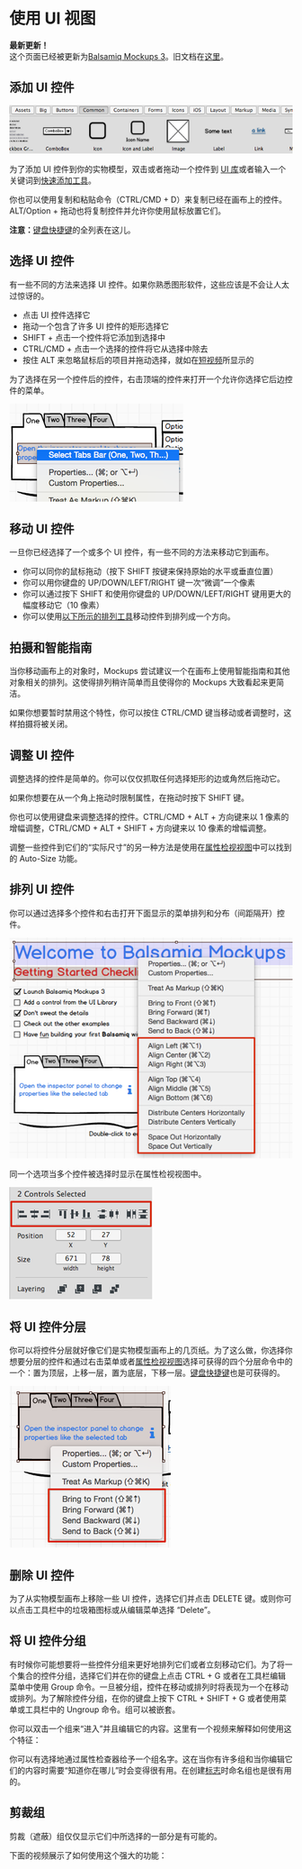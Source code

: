 # 使用 UI 视图

**最新更新！**  
这个页面已经被更新为[Balsamiq Mockups 3](https://balsamiq.com/products/mockups/)。旧文档在[这里](http://media.balsamiq.com/files/Balsamiq_Mockups_v1-v2_Docs.pdf)。

## 添加 UI 控件

![image](images/uilibrary.png)

为了添加 UI 控件到你的实物模型，双击或者拖动一个控件到 [UI 库](http://support.balsamiq.com/customer/portal/articles/109151#uilibrary)或者输入一个关键词到[快速添加工具](http://support.balsamiq.com/customer/portal/articles/109151#quickadd)。

你也可以使用复制和粘贴命令（CTRL/CMD + D）来复制已经在画布上的控件。ALT/Option + 拖动也将复制控件并允许你使用鼠标放置它们。

**注意：**[键盘快捷键](http://support.balsamiq.com/customer/portal/articles/110445)的全列表在这儿。

## 选择 UI 控件

有一些不同的方法来选择 UI 控件。如果你熟悉图形软件，这些应该是不会让人太过惊讶的。

- 点击 UI 控件选择它
- 拖动一个包含了许多 UI 控件的矩形选择它
- SHIFT + 点击一个控件将它添加到选择中
- CTRL/CMD + 点击一个选择的控件将它从选择中除去
- 按住 ALT 来忽略鼠标后的项目并拖动选择，就如在[短视频](http://www.youtube.com/watch?v=JOpaRBbwqNg)所显示的

为了选择在另一个控件后的控件，右击顶端的控件来打开一个允许你选择它后边控件的菜单。

![image](images/select_from_layers.png)

## 移动 UI 控件

一旦你已经选择了一个或多个 UI 控件，有一些不同的方法来移动它到画布。

- 你可以同你的鼠标拖动（按下 SHIFT 按键来保持原始的水平或垂直位置）
- 你可以用你键盘的 UP/DOWN/LEFT/RIGHT 键一次“微调”一个像素
- 你可以通过按下 SHIFT 和使用你键盘的 UP/DOWN/LEFT/RIGHT 键用更大的幅度移动它（10 像素）
- 你可以使用[以下所示的排列工具](http://support.balsamiq.com/customer/portal/articles/110078#aligninguicontrols)移动控件到排列成一个方向。

## 拍摄和智能指南

当你移动画布上的对象时，Mockups 尝试建议一个在画布上使用智能指南和其他对象相关的排列。这使得排列稍许简单而且使得你的 Mockups 大致看起来更简洁。

如果你想要暂时禁用这个特性，你可以按住 CTRL/CMD 键当移动或者调整时，这样拍摄将被关闭。

## 调整 UI 控件

调整选择的控件是简单的。你可以仅仅抓取任何选择矩形的边或角然后拖动它。

如果你想要在从一个角上拖动时限制属性，在拖动时按下 SHIFT 键。

你也可以使用键盘来调整选择的控件。CTRL/CMD + ALT + 方向键来以 1 像素的增幅调整，CTRL/CMD + ALT + SHIFT + 方向键来以 10 像素的增幅调整。

调整一些控件到它们的“实际尺寸”的另一种方法是使用在[属性检视视图](http://support.balsamiq.com/customer/portal/articles/110114)中可以找到的 Auto-Size 功能。

## 排列 UI 控件

你可以通过选择多个控件和右击打开下面显示的菜单排列和分布（间距隔开）控件。

![image](images/aligning-controls-contextmenu.png)

同一个选项当多个控件被选择时显示在属性检视视图中。

![image](images/aligning-controls-inspector.png)

## 将 UI 控件分层

你可以将控件分层就好像它们是实物模型画布上的几页纸。为了这么做，你选择你想要分层的控件和通过右击菜单或者[属性检视视图](http://support.balsamiq.com/customer/portal/articles/110114)选择可获得的四个分层命令中的一个：置为顶层，上移一层，置为底层，下移一层。[键盘快捷键](http://support.balsamiq.com/customer/portal/articles/110445)也是可获得的。

![image](images/layering-controls.png)

## 删除 UI 控件

为了从实物模型画布上移除一些 UI 控件，选择它们并点击 DELETE 键。或则你可以点击工具栏中的垃圾箱图标或从编辑菜单选择 “Delete”。

## 将 UI 控件分组

有时候你可能想要将一些控件分组来更好地排列它们或者立刻移动它们。为了将一个集合的控件分组，选择它们并在你的键盘上点击 CTRL + G 或者在工具栏编辑菜单中使用 Group 命令。一旦被分组，控件在移动或排列时将表现为一个在移动或排列。为了解除控件分组，在你的键盘上按下 CTRL + SHIFT + G 或者使用菜单或工具栏中的 Ungroup 命令。组可以被嵌套。

你可以双击一个组来“进入”并且编辑它的内容。这里有一个视频来解释如何使用这个特征：

你可以有选择地通过属性检查器给予一个组名字。这在当你有许多组和当你编辑它们的内容时需要“知道你在哪儿”时会变得很有用。在创建[标志](http://support.balsamiq.com/customer/portal/articles/110439)时命名组也是很有用的。

## 剪裁组

剪裁（遮蔽）组仅仅显示它们中所选择的一部分是有可能的。

下面的视频展示了如何使用这个强大的功能：
